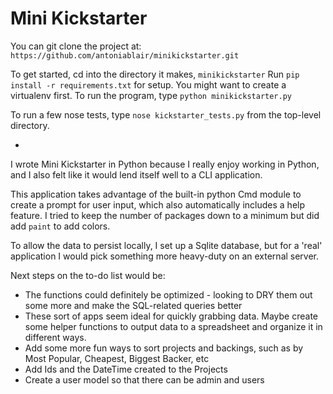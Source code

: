 # Mini Kickstarter

You can git clone the project at: `https://github.com/antoniablair/minikickstarter.git`

To get started, cd into the directory it makes, `minikickstarter`
Run `pip install -r requirements.txt` for setup. You might want to create a virtualenv
first. To run the program, type `python minikickstarter.py`

To run a few nose tests, type `nose kickstarter_tests.py` from the top-level directory.

-
I wrote Mini Kickstarter in Python because I really enjoy working in Python, and I also felt
like it would lend itself well to a CLI application.

This application takes advantage of the built-in python Cmd module to create a prompt for user input, which also automatically
includes a help feature. I tried to keep the number of packages down to a minimum but did add `paint` to add colors.

To allow the data to persist locally, I set up a Sqlite database, but for a 'real' application I would pick something more heavy-duty on an external server.

Next steps on the to-do list would be:

- The functions could definitely be optimized - looking to DRY them out some more and make the SQL-related queries better
- These sort of apps seem ideal for quickly grabbing data. Maybe create some helper functions to output data to a spreadsheet and organize it in different ways.
- Add some more fun ways to sort projects and backings, such as by Most Popular, Cheapest, Biggest Backer, etc
- Add Ids and the DateTime created to the Projects
- Create a user model so that there can be admin and users
